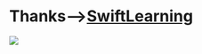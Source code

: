 # Thanks-->[SwiftLearning](https://www.gitbook.com/book/numbbbbb/-the-swift-programming-language-/details)

![](https://sm3lir.cloudimage.io/s/width/226/https://www.gitbook.com/cover/book/numbbbbb/-the-swift-programming-language-.jpg?build=1434323282363&v=6.18.5)
